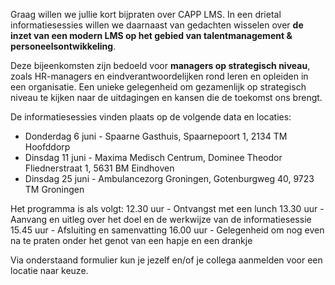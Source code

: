 Graag willen we jullie kort bijpraten over CAPP LMS. In een drietal informatiesessies willen we daarnaast van gedachten wisselen over **de inzet van een modern LMS op het gebied van talentmanagement & personeelsontwikkeling**.

Deze bijeenkomsten zijn bedoeld voor **managers op strategisch niveau**, zoals HR-managers en eindverantwoordelijken rond leren en opleiden in een organisatie. Een unieke gelegenheid om gezamenlijk op strategisch niveau te kijken naar de uitdagingen en kansen die de toekomst ons brengt.  

De informatiesessies vinden plaats op de volgende data en locaties:
*	Donderdag 6 juni - Spaarne Gasthuis, Spaarnepoort 1, 2134 TM Hoofddorp
*	Dinsdag 11 juni - Maxima Medisch Centrum, Dominee Theodor Fliednerstraat 1, 5631 BM Eindhoven
*	Dinsdag 25 juni - Ambulancezorg Groningen, Gotenburgweg 40, 9723 TM Groningen

Het programma is als volgt:
12.30 uur - Ontvangst met een lunch
13.30 uur - Aanvang en uitleg over het doel en de werkwijze van de informatiesessie
15.45 uur - Afsluiting en samenvatting
16.00 uur - Gelegenheid om nog even na te praten onder het genot van een hapje en een drankje

Via onderstaand formulier kun je jezelf en/of je collega aanmelden voor een locatie naar keuze.
